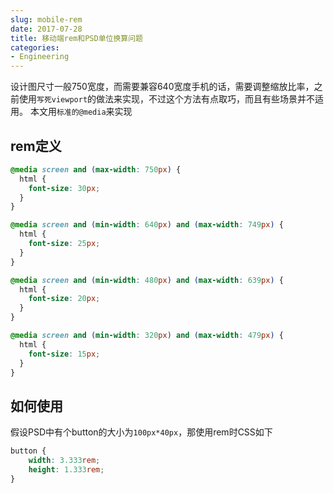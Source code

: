 ```yaml
---
slug: mobile-rem
date: 2017-07-28
title: 移动端rem和PSD单位换算问题
categories:
- Engineering
---
```


设计图尺寸一般750宽度，而需要兼容640宽度手机的话，需要调整缩放比率，之前使用`写死viewport`的做法来实现，不过这个方法有点取巧，而且有些场景并不适用。
本文用`标准的@media`来实现

## rem定义
```css
@media screen and (max-width: 750px) {
  html {
    font-size: 30px;
  }
}

@media screen and (min-width: 640px) and (max-width: 749px) {
  html {
    font-size: 25px;
  }
}

@media screen and (min-width: 480px) and (max-width: 639px) {
  html {
    font-size: 20px;
  }
}

@media screen and (min-width: 320px) and (max-width: 479px) {
  html {
    font-size: 15px;
  }
}
```

## 如何使用
假设PSD中有个button的大小为`100px*40px`，那使用rem时CSS如下
```css
button {
    width: 3.333rem;
    height: 1.333rem;
}
```